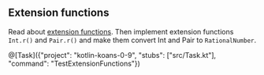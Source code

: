## Extension functions

Read about [extension functions](http://kotlinlang.org/docs/reference/extensions.html).
Then implement extension functions `Int.r()` and `Pair.r()` and make them convert Int and Pair to `RationalNumber`.

@[Task]({"project": "kotlin-koans-0-9", "stubs": ["src/Task.kt"], "command": "TestExtensionFunctions"})